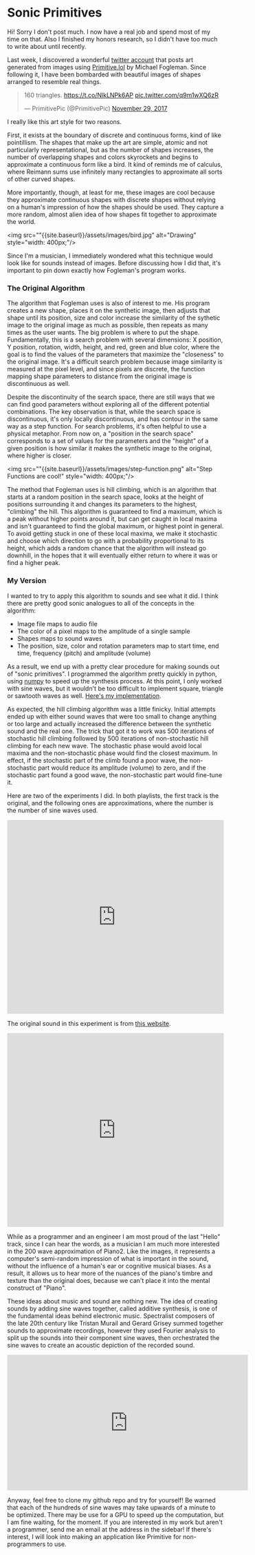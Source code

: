 # Sonic Primitives

Hi! Sorry I don't post much. I now have a real job and spend most of my time on that. Also I finished my honors research, so I didn't have too much to write about until recently.

Last week, I discovered a wonderful [twitter account](https://twitter.com/PrimitivePic) that posts art generated from images using [Primitive.lol](https://github.com/fogleman/primitive) by Michael Fogleman. Since following it, I have been bombarded with beautiful images of shapes arranged to resemble real things.

<blockquote class="twitter-tweet" data-lang="en"><p lang="en" dir="ltr">160 triangles. <a href="https://t.co/NlkLNPk6AP">https://t.co/NlkLNPk6AP</a> <a href="https://t.co/q9m1wXQ6zR">pic.twitter.com/q9m1wXQ6zR</a></p>&mdash; PrimitivePic (@PrimitivePic) <a href="https://twitter.com/PrimitivePic/status/935975377356410882?ref_src=twsrc%5Etfw">November 29, 2017</a></blockquote>
<script async src="https://platform.twitter.com/widgets.js" charset="utf-8"></script>

I really like this art style for two reasons. 

First, it exists at the boundary of discrete and continuous forms, kind of like pointillism. The shapes that make up the art are simple, atomic and not particularly representational, but as the number of shapes increases, the number of overlapping shapes and colors skyrockets and begins to approximate a continuous form like a bird. It kind of reminds me of calculus, where Reimann sums use infinitely many rectangles to approximate all sorts of other curved shapes.

More importantly, though, at least for me, these images are cool because they approximate continuous shapes with discrete shapes without relying on a human's impression of how the shapes should be used. They capture a more random, almost alien idea of how shapes fit together to approximate the world.

<img src=""{{site.baseurl}}/assets/images/bird.jpg" alt="Drawing" style="width: 400px;"/>

Since I'm a musician, I immediately wondered what this technique would look like for sounds instead of images. Before discussing how I did that, it's important to pin down exactly how Fogleman's program works.

### The Original Algorithm

The algorithm that Fogleman uses is also of interest to me. His program creates a new shape, places it on the synthetic image, then adjusts that shape until its position, size and color increase the similarity of the sythetic image to the original image as much as possible, then repeats as many times as the user wants. The big problem is where to put the shape. Fundamentally, this is a search problem with several dimensions: X position, Y position, rotation, width, height, and red, green and blue color, where the goal is to find the values of the parameters that maximize the "closeness" to the original image. It's a difficult search problem because image similarity is measured at the pixel level, and since pixels are discrete, the function mapping shape parameters to distance from the original image is discontinuous as well.

Despite the discontinuity of the search space, there are still ways that we can find good parameters without exploring all of the different potential combinations. The key observation is that, while the search space is discontinuous, it's only locally discontinuous, and has contour in the same way as a step function. For search problems, it's often helpful to use a physical metaphor. From now on, a "position in the search space" corresponds to a set of values for the parameters and the "height" of a given position is how similar it makes the synthetic image to the original, where higher is closer.

<img src=""{{site.baseurl}}/assets/images/step-function.png" alt="Step Functions are cool!" style="width: 400px;"/>

The method that Fogleman uses is hill climbing, which is an algorithm that starts at a random position in the search space, looks at the height of positions surrounding it and changes its parameters to the highest, "climbing" the hill. This algorithm is guaranteed to find a maximum, which is a peak without higher points around it, but can get caught in local maxima and isn't guaranteed to find the global maximum, or highest point in general. To avoid getting stuck in one of these local maxima, we make it stochastic and choose which direction to go with a probability proportional to its height, which adds a random chance that the algorithm will instead go downhill, in the hopes that it will eventually either return to where it was or find a higher peak.

### My Version

I wanted to try to apply this algorithm to sounds and see what it did. I think there are pretty good sonic analogues to all of the concepts in the algorithm:

* Image file maps to audio file
* The color of a pixel maps to the amplitude of a single sample
* Shapes maps to sound waves
* The position, size, color and rotation parameters map to start time, end time, frequency (pitch) and amplitude (volume)

As a result, we end up with a pretty clear procedure for making sounds out of "sonic primitives". I programmed the algorithm pretty quickly in python, using [numpy](http://www.numpy.org/) to speed up the synthesis process. At this point, I only worked with sine waves, but it wouldn't be too difficult to implement square, triangle or sawtooth waves as well. [Here's my implementation](https://github.com/samgoree/sonic_primitives).

As expected, the hill climbing algorithm was a little finicky. Initial attempts ended up with either sound waves that were too small to change anything or too large and actually increased the difference between the synthetic sound and the real one. The trick that got it to work was 500 iterations of stochastic hill climbing followed by 500 iterations of non-stochastic hill climbing for each new wave. The stochastic phase would avoid local maxima and the non-stochastic phase would find the closest maximum. In effect, if the stochastic part of the climb found a poor wave, the non-stochastic part would reduce its amplitude (volume) to zero, and if the stochastic part found a good wave, the non-stochastic part would fine-tune it.

Here are two of the experiments I did. In both playlists, the first track is the original, and the following ones are approximations, where the number is the number of sine waves used.

<iframe width="100%" height="450" scrolling="no" frameborder="no" src="https://w.soundcloud.com/player/?url=https%3A//api.soundcloud.com/playlists/388008791&amp;color=%23ff5500&amp;auto_play=false&amp;hide_related=false&amp;show_comments=true&amp;show_user=true&amp;show_reposts=false&amp;show_teaser=true"></iframe>

The original sound in this experiment is from [this website](http://www.kozco.com/tech/soundtests.html).

<iframe width="100%" height="450" scrolling="no" frameborder="no" src="https://w.soundcloud.com/player/?url=https%3A//api.soundcloud.com/playlists/388021700&amp;color=%23ff5500&amp;auto_play=false&amp;hide_related=false&amp;show_comments=true&amp;show_user=true&amp;show_reposts=false&amp;show_teaser=true"></iframe>

While as a programmer and an engineer I am most proud of the last "Hello" track, since I can hear the words, as a musician I am much more interested in the 200 wave approximation of Piano2. Like the images, it represents a computer's semi-random impression of what is important in the sound, without the influence of a human's ear or cognitive musical biases. As a result, it allows us to hear more of the nuances of the piano's timbre and texture than the original does, because we can't place it into the mental construct of "Piano". 

These ideas about music and sound are nothing new. The idea of creating sounds by adding sine waves together, called additive synthesis, is one of the fundamental ideas behind electronic music. Spectralist composers of the late 20th century like Tristan Murail and Gerard Grisey summed together sounds to approximate recordings, however they used Fourier analysis to split up the sounds into their component sine waves, then orchestrated the sine waves to create an acoustic depiction of the recorded sound.

<iframe width="560" height="315" src="https://www.youtube.com/embed/X6S7W8BkKmw?rel=0" frameborder="0" allowfullscreen></iframe>

Anyway, feel free to clone my github repo and try for yourself! Be warned that each of the hundreds of sine waves may take upwards of a minute to be optimized. There may be use for a GPU to speed up the computation, but I am fine waiting, for the moment. If you are interested in my work but aren't a programmer, send me an email at the address in the sidebar! If there's interest, I will look into making an application like Primitive for non-programmers to use.